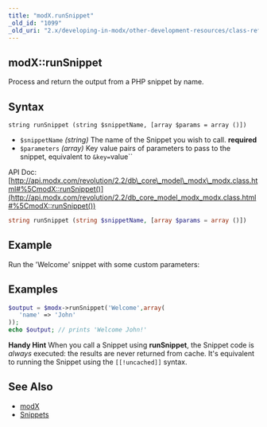 ```yaml
---
title: "modX.runSnippet"
_old_id: "1099"
_old_uri: "2.x/developing-in-modx/other-development-resources/class-reference/modx/modx.runsnippet"
---
```


## modX::runSnippet 

Process and return the output from a PHP snippet by name.

## Syntax 

```
string runSnippet (string $snippetName, [array $params = array ()])
```

- `$snippetName` _(string)_ The name of the Snippet you wish to call. **required**
- `$parameters` _(array)_ Key value pairs of parameters to pass to the snippet, equivalent to `&key=`value``

API Doc: [http://api.modx.com/revolution/2.2/db\_core\_model\_modx\_modx.class.html#%5CmodX::runSnippet()](http://api.modx.com/revolution/2.2/db_core_model_modx_modx.class.html#%5CmodX::runSnippet())

``` php 
string runSnippet (string $snippetName, [array $params = array ()])
```

## Example 

Run the 'Welcome' snippet with some custom parameters:

## Examples 

``` php 
$output = $modx->runSnippet('Welcome',array(
   'name' => 'John'
));
echo $output; // prints 'Welcome John!'
```

**Handy Hint**
When you call a Snippet using **runSnippet**, the Snippet code is _always_ executed: the results are never returned from cache. It's equivalent to running the Snippet using the `[[!uncached]]` syntax. 

## See Also 

- [modX](extending-modx/core-model/modx "modX")
- [Snippets](extending-modx/snippets "Snippets")